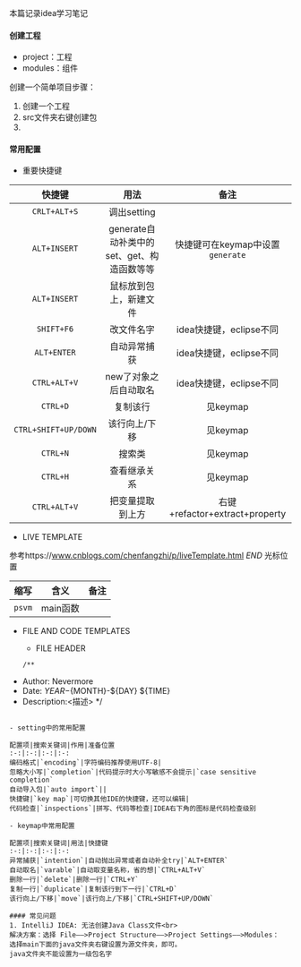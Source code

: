 本篇记录idea学习笔记
#### 创建工程
- project：工程
- modules：组件

创建一个简单项目步骤：

1. 创建一个工程
2. src文件夹右键创建包
3.


#### 常用配置
- 重要快捷键

快捷键|用法|备注
:-:|:-:|:-:
`CRLT+ALT+S`|调出setting |
`ALT+INSERT`|generate自动补类中的set、get、构造函数等等|快捷键可在keymap中设置`generate`
`ALT+INSERT`|鼠标放到包上，新建文件|
`SHIFT+F6`|改文件名字|idea快捷键，eclipse不同
`ALT+ENTER`|自动异常捕获|idea快捷键，eclipse不同
`CTRL+ALT+V`|new了对象之后自动取名|idea快捷键，eclipse不同
`CTRL+D`|复制该行|见keymap
`CTRL+SHIFT+UP/DOWN`|该行向上/下移|见keymap
`CTRL+N`|搜索类|见keymap
`CTRL+H`|查看继承关系|见keymap
`CTRL+ALT+V`|把变量提取到上方|右键+refactor+extract+property

- LIVE TEMPLATE


参考https://www.cnblogs.com/chenfangzhi/p/liveTemplate.html
$END$ 光标位置



缩写|含义|备注
:-:|:-:|:-:
`psvm`|main函数|

- FILE AND CODE TEMPLATES
  - FILE HEADER

  ```
  /**
 * Author: Nevermore
 * Date: ${YEAR}-${MONTH}-${DAY} ${TIME}
 * Description:<描述>
 */
  ```

- setting中的常用配置

配置项|搜索关键词|作用|准备位置
:-:|:-:|:-:|:-:
编码格式|`encoding`|字符编码推荐使用UTF-8|
忽略大小写|`completion`|代码提示时大小写敏感不会提示|`case sensitive completion`
自动导入包|`auto import`||
快捷键|`key map`|可切换其他IDE的快捷键，还可以编辑|
代码检查|`inspections`|拼写、代码等检查|IDEA右下角的图标是代码检查级别

- keymap中常用配置

配置项|搜索关键词|用法|快捷键
:-:|:-:|:-:|:-:
异常捕获|`intention`|自动抛出异常或者自动补全try|`ALT+ENTER`
自动取名|`varable`|自动取变量名称，省的想|`CTRL+ALT+V`
删除一行|`delete`|删除一行|`CTRL+Y`
复制一行|`duplicate`|复制该行到下一行|`CTRL+D`
该行向上/下移|`move`|该行向上/下移|`CTRL+SHIFT+UP/DOWN`

#### 常见问题
1. IntelliJ IDEA: 无法创建Java Class文件<br>
解决方案：选择 File——>Project Structure——>Project Settings——>Modules：
选择main下面的java文件夹右键设置为源文件夹，即可。
java文件夹不能设置为一级包名字
